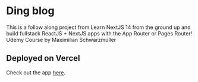 # Ding blog

This is a follow along project from Learn NextJS 14 from the ground up and build fullstack ReactJS + NextJS apps with the App Router or Pages Router! Udemy Course by Maximilian Schwarzmüller

## Deployed on Vercel

Check out the app [here](https://blog-phi-amber-37.vercel.app/posts/getting-started-with-nextjs).
